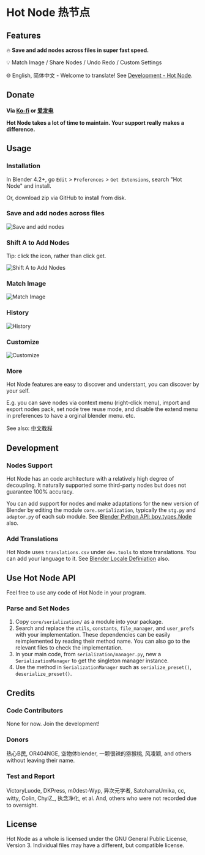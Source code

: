 # Hot Node 热节点
## Features

🔥 **Save and add nodes across files in super fast speed.**

💡 Match Image / Share Nodes / Undo Redo / Custom Settings

🌐 English, 简体中文 - Welcome to translate! See [Development - Hot Node](https://github.com/Trantor2098/hot_node/tree/main?tab=readme-ov-file#save-and-add-nodes).

## Donate
**Via [Ko-fi](https://ko-fi.com/trantor) or [爱发电](https://afdian.com/a/trantor)**

**Hot Node takes a lot of time to maintain. Your support really makes a difference.**

## Usage
### Installation
In Blender 4.2+, go `Edit` > `Preferences` > `Get Extensions`, search "Hot Node" and install.

Or, download zip via GitHub to install from disk.

### Save and add nodes across files
![Save and add nodes](https://raw.githubusercontent.com/Trantor2098/hot_node/main/dev/git_attachments/1_Reuse_Cross_File.gif)


### Shift A to Add Nodes
Tip: click the icon, rather than click get.

![Shift A to Add Nodes](https://raw.githubusercontent.com/Trantor2098/hot_node/main/dev/git_attachments/2_Shift_A_to_Access.gif)


### Match Image
![Match Image](https://raw.githubusercontent.com/Trantor2098/hot_node/main/dev/git_attachments/3_Match_Image.gif)


### History
![History](https://raw.githubusercontent.com/Trantor2098/hot_node/main/dev/git_attachments/4_History.gif)


### Customize
![Customize](https://raw.githubusercontent.com/Trantor2098/hot_node/main/dev/git_attachments/6_Customize.gif)

### More
Hot Node features are easy to discover and understant, you can discover by your self. 

E.g. you can save nodes via context menu (right-click menu), import and export nodes pack, set node tree reuse mode, and disable the extend menu in preferences to have a orginal blender menu. etc. 

See also: [中文教程](https://www.bilibili.com/video/BV1LstpzkE5a/?spm_id_from=333.1387.homepage.video_card.click&vd_source=2168ae30c7a04aea1acec469c4a292a6)

## Development
### Nodes Support
Hot Node has an code architecture with a relatively high degree of decoupling. It naturally supported some third-party nodes but does not guarantee 100% accuracy. 

You can add support for nodes and make adaptations for the new version of Blender by editing the module `core.serialization`, typically the `stg.py` and `adaptor.py` of each sub module. See [Blender Python API: bpy.types.Node](https://docs.blender.org/api/5.0/bpy.types.Node.html#bpy.types.Node) also.

### Add Translations
Hot Node uses `translations.csv` under `dev.tools` to store translations. You can add your language to it. See [Blender Locale Definiation](https://projects.staging.blender.org/blender/blender/src/branch/main/locale/languages) also.

## Use Hot Node API
Feel free to use any code of Hot Node in your program.

### Parse and Set Nodes
1. Copy `core/serialization/` as a module into your package.
2. Search and replace the `utils`, `constants`, `file_manager`, and `user_prefs` with your implementation. These dependencies can be easily reimplemented by reading their method name. You can also go to the relevant files to check the implementation.
3. In your main code, from `serialization/manager.py`, new a `SerializationManager` to get the singleton manager instance.
4. Use the method in `SerializationManager` such as `serialize_preset()`, `deserialize_preset()`.

## Credits
### Code Contributors
None for now. Join the development!

### Donors
热心B民, OR404NGE, 空物体blender, 一颗很辣的猕猴桃, 风凌颖, and others without leaving their name.

### Test and Report
VictoryLuode, DKPress, m0dest-Wyp, 异次元学者, SatohamaUmika, cc, witty, Colin, ChyiZ_, 执念净化, et al. And, others who were not recorded due to oversight.

## License
Hot Node as a whole is licensed under the GNU General Public License, Version 3.
Individual files may have a different, but compatible license.